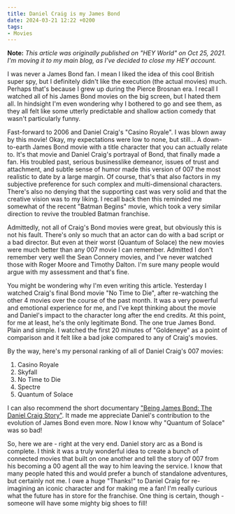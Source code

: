 ```yaml
---
title: Daniel Craig is my James Bond
date: 2024-03-21 12:22 +0200
tags:
- Movies
---
```


**Note:** _This article was originally published on "HEY World" on Oct 25, 2021.
I'm moving it to my main blog, as I've decided to close my HEY account._

I was never a James Bond fan. I mean I liked the idea of this cool British super
spy, but I definitely didn't like the execution (the actual movies)
much. Perhaps that's because I grew up during the Pierce Brosnan era. I recall I
watched all of his James Bond movies on the big screen, but I hated them all. In
hindsight I'm even wondering why I bothered to go and see them, as they all felt
like some utterly predictable and shallow action comedy that wasn't particularly
funny.

Fast-forward to 2006 and Daniel Craig's "Casino Royale". I was blown away by
this movie! Okay, my expectations were low to none, but still... A down-to-earth
James Bond movie with a title character that you can actually relate to. It's
that movie and Daniel Craig's portrayal of Bond, that finally made a fan. His
troubled past, serious businesslike demeanor, issues of trust and attachment,
and subtle sense of humor made this version of 007 the most realistic to date by
a large margin. Of course, that's that also factors in my subjective preference
for such complex and multi-dimensional characters. There's also no denying that
the supporting cast was very solid and that the creative vision was to my
liking. I recall back then this reminded me somewhat of the recent "Batman
Begins" movie, which took a very similar direction to revive the troubled Batman
franchise.

Admittedly, not all of Craig's Bond movies were great, but obviously this is not
his fault. There's only so much that an actor can do with a bad script or a bad
director. But even at their worst (Quantum of Solace) the new movies were much
better than any 007 movie I can remember. Admitted I don't remember very well
the Sean Connery movies, and I've never watched those with Roger Moore and
Timothy Dalton. I'm sure many people would argue with my assessment and that's
fine.

You might be wondering why I'm even writing this article. Yesterday I watched
Craig's final Bond movie "No Time to Die", after re-watching the other 4 movies
over the course of the past month. It was a very powerful and emotional
experience for me, and I've kept thinking about the movie and Daniel's impact to
the character long after the end credits. At this point, for me at least, he's
the only legitimate Bond. The one true James Bond. Plain and simple. I watched
the first 20 minutes of "Goldeneye" as a point of comparison and it felt like a
bad joke compared to any of Craig's movies.

By the way, here's my personal ranking of all of Daniel Craig's 007 movies:

1. Casino Royale
2. Skyfall
3. No Time to Die
4. Spectre
5. Quantum of Solace

I can also recommend the short documentary ["Being James Bond: The Daniel Craig
Story"](https://www.imdb.com/title/tt15346636/). It made me appreciate Daniel's
contribution to the evolution of James Bond even more. Now I know why "Quantum
of Solace" was so bad!

So, here we are - right at the very end. Daniel story arc as a Bond is
complete. I think it was a truly wonderful idea to create a bunch of connected
movies that built on one another and tell the story of 007 from his becoming a
00 agent all the way to him leaving the service. I know that many people hated
this and would prefer a bunch of standalone adventures, but certainly not me. I
owe a huge "Thanks!" to Daniel Craig for re-imagining an iconic character and
for making me a fan! I'm really curious what the future has in store for the
franchise. One thing is certain, though - someone will have some mighty big
shoes to fill!
